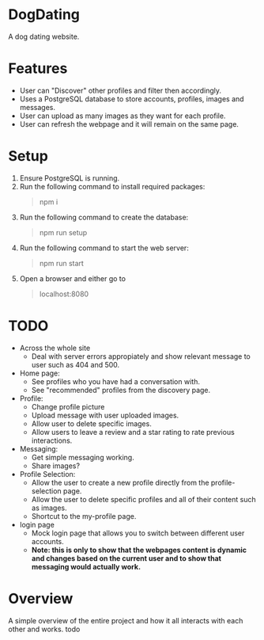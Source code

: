 # DogDating

A dog dating website.

# Features

- User can "Discover" other profiles and filter then accordingly.
- Uses a PostgreSQL database to store accounts, profiles, images and messages.
- User can upload as many images as they want for each profile.
- User can refresh the webpage and it will remain on the same page.

# Setup

1. Ensure PostgreSQL is running.
2. Run the following command to install required packages:
   > npm i
3. Run the following command to create the database:
   > npm run setup
4. Run the following command to start the web server:
   > npm run start
5. Open a browser and either go to
   > localhost:8080

# TODO

- Across the whole site
  - Deal with server errors appropiately and show relevant message to user such as 404 and 500.
- Home page:
  - See profiles who you have had a conversation with.
  - See "recommended" profiles from the discovery page.
- Profile:
  - Change profile picture
  - Upload message with user uploaded images.
  - Allow user to delete specific images.
  - Allow users to leave a review and a star rating to rate previous interactions.
- Messaging:
  - Get simple messaging working.
  - Share images?
- Profile Selection:
  - Allow the user to create a new profile directly from the profile-selection page.
  - Allow the user to delete specific profiles and all of their content such as images.
  - Shortcut to the my-profile page.
- login page
  - Mock login page that allows you to switch between different user accounts.
  - **Note: this is only to show that the webpages content is dynamic and changes based on the current user and to show that messaging would actually work.**

# Overview

A simple overview of the entire project and how it all interacts with each other and works.
todo
